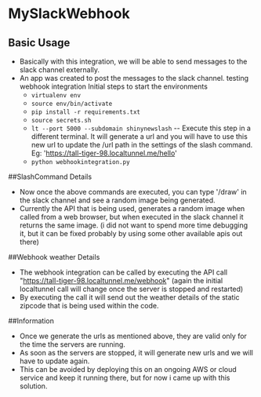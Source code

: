 # MySlackWebhook


## Basic Usage
 - Basically with this integration, we will be able to send messages to the slack channel externally.
 - An app was created to post the messages to the slack channel.
testing webhook integration
Initial steps to start the environments
    - `virtualenv env`
    - `source env/bin/activate`
    - `pip install -r requirements.txt`
    - `source secrets.sh`
    - `lt --port 5000 --subdomain shinynewslash` -- Execute this step in a different terminal. It will generate a url and you will have to use this new url to update the /url path in the settings of the slash command. Eg: 'https://tall-tiger-98.localtunnel.me/hello' 
    - `python webhookintegration.py`


##SlashCommand Details
- Now once the above commands are executed, you can type '/draw' in the slack channel and see a random image being generated.
- Currently the API that is being used, generates a random image when called from a web browser, but when executed in the slack channel it returns the same image.  (i did not want to spend more time debugging it, but it can be fixed probably by using some other available apis out there)


##Webhook weather Details
- The webhook integration can be called by executing the API call "https://tall-tiger-98.localtunnel.me/webhook" (again the initial localtunnel call will change once the server is stopped and restarted)
- By executing the call it will send out the weather details of the static zipcode that is being used within the code.



##Information
- Once we generate the urls as mentioned above, they are valid only for the time the servers are running.
- As soon as the servers are stopped, it will generate new urls and we will have to update again.
- This can be avoided by deploying this on an ongoing AWS or cloud service and keep it running there, but for now i came up with this solution.

    
